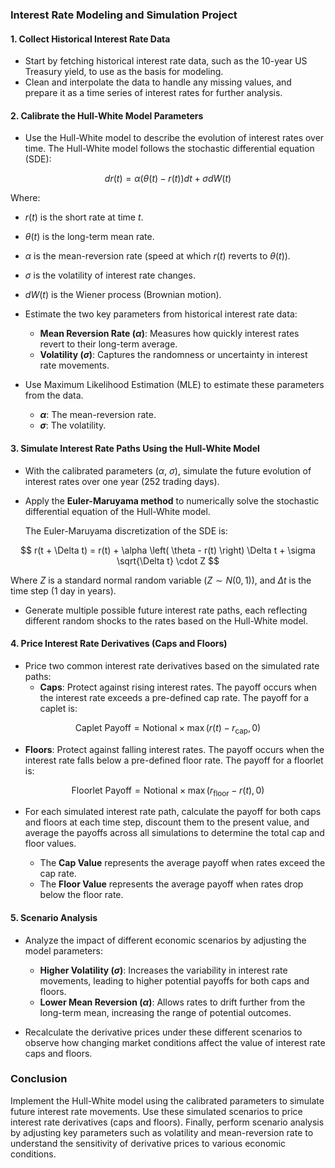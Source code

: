 ### **Interest Rate Modeling and Simulation Project**

#### **1. Collect Historical Interest Rate Data**
- Start by fetching historical interest rate data, such as the 10-year US Treasury yield, to use as the basis for modeling.
- Clean and interpolate the data to handle any missing values, and prepare it as a time series of interest rates for further analysis.

#### **2. Calibrate the Hull-White Model Parameters**
- Use the Hull-White model to describe the evolution of interest rates over time. The Hull-White model follows the stochastic differential equation (SDE):

$$
dr(t) = \alpha \left( \theta(t) - r(t) \right) dt + \sigma dW(t)
$$

  Where:
  - $r(t)$ is the short rate at time $t$.
  - $\theta(t)$ is the long-term mean rate.
  - $\alpha$ is the mean-reversion rate (speed at which $r(t)$ reverts to $\theta(t)$).
  - $\sigma$ is the volatility of interest rate changes.
  - $dW(t)$ is the Wiener process (Brownian motion).

- Estimate the two key parameters from historical interest rate data:
  - **Mean Reversion Rate ($\alpha$)**: Measures how quickly interest rates revert to their long-term average.
  - **Volatility ($\sigma$)**: Captures the randomness or uncertainty in interest rate movements.
  
- Use Maximum Likelihood Estimation (MLE) to estimate these parameters from the data.
  - **$\alpha$**: The mean-reversion rate.
  - **$\sigma$**: The volatility.

#### **3. Simulate Interest Rate Paths Using the Hull-White Model**
- With the calibrated parameters ($\alpha$, $\sigma$), simulate the future evolution of interest rates over one year (252 trading days).
- Apply the **Euler-Maruyama method** to numerically solve the stochastic differential equation of the Hull-White model.

  The Euler-Maruyama discretization of the SDE is:

$$
r(t + \Delta t) = r(t) + \alpha \left( \theta - r(t) \right) \Delta t + \sigma \sqrt{\Delta t} \cdot Z
$$

  Where $Z$ is a standard normal random variable ($Z \sim N(0,1)$), and $\Delta t$ is the time step (1 day in years).
  
- Generate multiple possible future interest rate paths, each reflecting different random shocks to the rates based on the Hull-White model.

#### **4. Price Interest Rate Derivatives (Caps and Floors)**
- Price two common interest rate derivatives based on the simulated rate paths:
  - **Caps**: Protect against rising interest rates. The payoff occurs when the interest rate exceeds a pre-defined cap rate. The payoff for a caplet is:

$$
\text{Caplet Payoff} = \text{Notional} \times \max(r(t) - r_{\text{cap}}, 0)
$$

  - **Floors**: Protect against falling interest rates. The payoff occurs when the interest rate falls below a pre-defined floor rate. The payoff for a floorlet is:

$$
\text{Floorlet Payoff} = \text{Notional} \times \max(r_{\text{floor}} - r(t), 0)
$$

- For each simulated interest rate path, calculate the payoff for both caps and floors at each time step, discount them to the present value, and average the payoffs across all simulations to determine the total cap and floor values.
  
  - The **Cap Value** represents the average payoff when rates exceed the cap rate.
  - The **Floor Value** represents the average payoff when rates drop below the floor rate.

#### **5. Scenario Analysis**
- Analyze the impact of different economic scenarios by adjusting the model parameters:
  - **Higher Volatility ($\sigma$)**: Increases the variability in interest rate movements, leading to higher potential payoffs for both caps and floors.
  - **Lower Mean Reversion ($\alpha$)**: Allows rates to drift further from the long-term mean, increasing the range of potential outcomes.
  
- Recalculate the derivative prices under these different scenarios to observe how changing market conditions affect the value of interest rate caps and floors.

### **Conclusion**
Implement the Hull-White model using the calibrated parameters to simulate future interest rate movements. Use these simulated scenarios to price interest rate derivatives (caps and floors). Finally, perform scenario analysis by adjusting key parameters such as volatility and mean-reversion rate to understand the sensitivity of derivative prices to various economic conditions.
